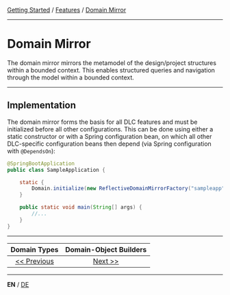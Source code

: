 [Getting Started](../index_en.md) / [Features](../guides/features_en.md) / [Domain Mirror](domain_mirror_en.md)

---

# Domain Mirror
The domain mirror mirrors the metamodel of the design/project structures within a bounded context.
This enables structured queries and navigation through the model within a bounded context.

---

## Implementation
The domain mirror forms the basis for all DLC features and must be initialized before all other configurations.
This can be done using either a static constructor or with a Spring configuration bean, on which all other DLC-specific
configuration beans then depend (via Spring configuration with `@DependsOn`):

```Java
@SpringBootApplication
public class SampleApplication {

    static {
        Domain.initialize(new ReflectiveDomainMirrorFactory("sampleapp"));
    }

    public static void main(String[] args) {
        //...
    }
}
```

---

|          **Domain Types**          |       **Domain-Object Builders**        |
|:----------------------------------:|:---------------------------------------:|
| [<< Previous](domain_types_en.md)  | [Next >>](domainobject_builders_en.md)  |

---

**EN** / [DE](../../german/features/domain_mirror_de.md)

